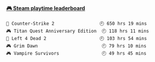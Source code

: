 <!--
**1nspir3d/1nspir3d** is a ✨ _special_ ✨ repository because its `README.md` (this file) appears on your GitHub profile.

Here are some ideas to get you started:

- 🔭 I’m currently working on ...
- 🌱 I’m currently learning ...
- 👯 I’m looking to collaborate on ...
- 🤔 I’m looking for help with ...
- 💬 Ask me about ...
- 📫 How to reach me: ...
- 😄 Pronouns: ...
- ⚡ Fun fact: ...
-->
<!-- steam-box start -->
#### <a href="https://gist.github.com/8e28347b515906c767b28b5d4f858e9f" target="_blank">🎮 Steam playtime leaderboard</a>
```text
🔫 Counter-Strike 2                 🕘 650 hrs 19 mins
🎮 Titan Quest Anniversary Edition  🕘 118 hrs 11 mins
🧟 Left 4 Dead 2                    🕘 103 hrs 54 mins
🎮 Grim Dawn                        🕘 79 hrs 10 mins
🎮 Vampire Survivors                🕘 49 hrs 45 mins
```
<!-- Powered by https://github.com/YouEclipse/steam-box . -->
<!-- steam-box end -->

